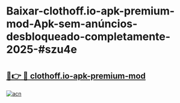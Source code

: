 # Baixar-clothoff.io-apk-premium-mod-Apk-sem-anúncios-desbloqueado-completamente-2025-#szu4e

# <h2><a href="https://ainizakaria.my?title=clothoff.io-apk-premium-mod&ref=24M">🔗👉 🔴 clothoff.io-apk-premium-mod</a></h2>

[![acn](https://github.com/user-attachments/assets/0f9c940e-d8b0-45ae-aac7-cd30a18b3e1c)](https://ainizakaria.my?title=clothoff.io-apk-premium-mod&ref=24M)

